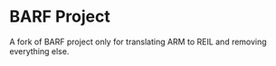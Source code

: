 # BARF Project

A fork of BARF project only for translating ARM to REIL and removing everything else.
